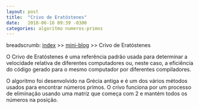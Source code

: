 ```yaml
---
layout: post
title:  "Crivo de Eratóstenes"
date:   2018-06-16 09:39 -0300
categories: algoritmo numeros-primos
---
```

breadscrumb: [index](http://turing-challenges.github.io/) >> [mini-blog](http://turing-challenges.github.io/mini-blog) >>  Crivo de Eratóstenes


O Crivo de Eratóstenes é uma referência padrão usada para determinar a velocidade relativa de diferentes computadores ou, neste caso, a eficiência do código gerado para o mesmo computador por diferentes compiladores. 

O algoritmo foi desenvolvido na Grécia antiga e é um dos vários métodos usados ​​para encontrar números primos. O crivo funciona por um processo de eliminação usando uma matriz que começa com 2 e mantém todos os números na posição. 
